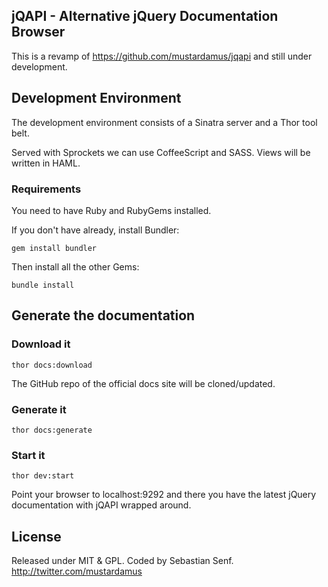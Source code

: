 ## jQAPI - Alternative jQuery Documentation Browser

This is a revamp of https://github.com/mustardamus/jqapi and still under development.

## Development Environment

The development environment consists of a Sinatra server and a Thor
tool belt.

Served with Sprockets we can use CoffeeScript and SASS. Views will
be written in HAML.

### Requirements

You need to have Ruby and RubyGems installed.

If you don't have already, install Bundler:

    gem install bundler

Then install all the other Gems:

    bundle install

## Generate the documentation

### Download it

    thor docs:download

The GitHub repo of the official docs site will be cloned/updated.

### Generate it

    thor docs:generate

### Start it

    thor dev:start

Point your browser to localhost:9292 and there you have the latest jQuery documentation with jQAPI
wrapped around.

## License

Released under MIT & GPL. Coded by Sebastian Senf. http://twitter.com/mustardamus